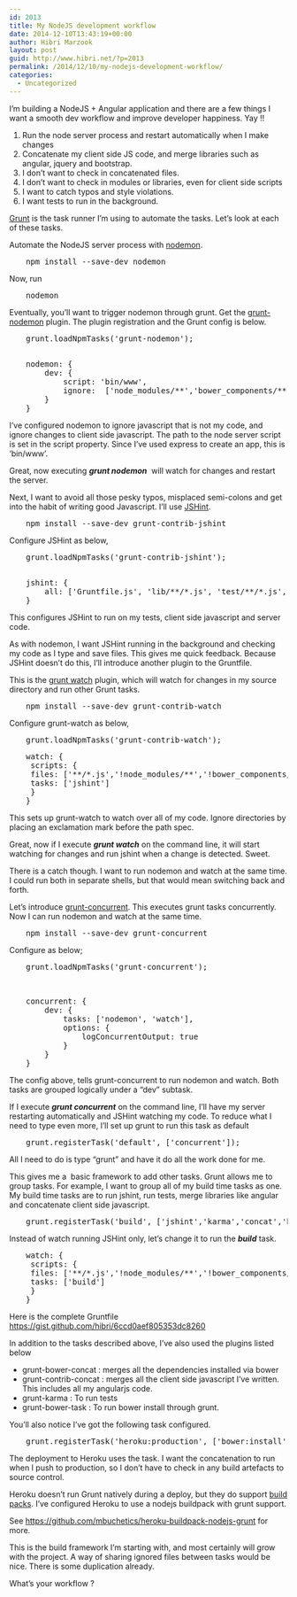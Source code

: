 ```yaml
---
id: 2013
title: My NodeJS development workflow
date: 2014-12-10T13:43:19+00:00
author: Hibri Marzook
layout: post
guid: http://www.hibri.net/?p=2013
permalink: /2014/12/10/my-nodejs-development-workflow/
categories:
  - Uncategorized
---
```

I&#8217;m building a NodeJS + Angular application and there are a few things I want a smooth dev workflow and improve developer happiness. Yay !!

  1. Run the node server process and restart automatically when I make changes
  2. Concatenate my client side JS code, and merge libraries such as angular, jquery and bootstrap.
  3. I don&#8217;t want to check in concatenated files.
  4. I don&#8217;t want to check in modules or libraries, even for client side scripts
  5. I want to catch typos and style violations.
  6. I want tests to run in the background.

[Grunt](http://gruntjs.com/) is the task runner I&#8217;m using to automate the tasks. Let&#8217;s look at each of these tasks.

Automate the NodeJS server process with [nodemon](https://github.com/remy/nodemon).

<pre style="padding-left: 30px;">npm install --save-dev nodemon</pre>

Now, run

<pre style="padding-left: 30px;">nodemon</pre>

Eventually, you&#8217;ll want to trigger nodemon through grunt. Get the [grunt-nodemon](https://www.npmjs.com/package/grunt-nodemon) plugin. The plugin registration and the Grunt config is below.

<pre style="padding-left: 30px;">grunt.loadNpmTasks('grunt-nodemon');

</pre>

<pre style="padding-left: 30px;">nodemon: {
    dev: {
        script: 'bin/www',
        ignore:  ['node_modules/**','bower_components/**','public/**']
    }
}</pre>

I&#8217;ve configured nodemon to ignore javascript that is not my code, and ignore changes to client side javascript. The path to the node server script is set in the script property. Since I&#8217;ve used express to create an app, this is &#8216;bin/www&#8217;.

Great, now executing **_grunt nodemon_**  will watch for changes and restart the server.

Next, I want to avoid all those pesky typos, misplaced semi-colons and get into the habit of writing good Javascript. I&#8217;ll use [JSHint](http://jshint.com/).

<pre style="padding-left: 30px;">npm install --save-dev grunt-contrib-jshint</pre>

Configure JSHint as below,

<pre style="padding-left: 30px;">grunt.loadNpmTasks('grunt-contrib-jshint');

</pre>

<pre style="padding-left: 30px;">jshint: {
    all: ['Gruntfile.js', 'lib/**/*.js', 'test/**/*.js','public/javascripts/app/**/*.js']
}</pre>

This configures JSHint to run on my tests, client side javascript and server code.

As with nodemon, I want JSHint running in the background and checking my code as I type and save files. This gives me quick feedback. Because JSHint doesn&#8217;t do this, I&#8217;ll introduce another plugin to the Gruntfile.

This is the [grunt watch](https://www.npmjs.com/package/grunt-contrib-watch) plugin, which will watch for changes in my source directory and run other Grunt tasks.

<pre style="padding-left: 30px;">npm install --save-dev grunt-contrib-watch</pre>

Configure grunt-watch as below,

<pre style="padding-left: 30px;">grunt.loadNpmTasks('grunt-contrib-watch');</pre>

<pre style="padding-left: 30px;">watch: {
 scripts: {
 files: ['**/*.js','!node_modules/**','!bower_components/**','!public/javascripts/dist/**'],
 tasks: ['jshint']
 }
}</pre>

This sets up grunt-watch to watch over all of my code. Ignore directories by placing an exclamation mark before the path spec.

Great, now if I execute _**grunt watch**_ on the command line, it will start watching for changes and run jshint when a change is detected. Sweet.

There is a catch though. I want to run nodemon and watch at the same time. I could run both in separate shells, but that would mean switching back and forth.

Let&#8217;s introduce [grunt-concurrent](https://www.npmjs.com/package/grunt-concurrent). This executes grunt tasks concurrently. Now I can run nodemon and watch at the same time.

<pre style="padding-left: 30px;">npm install --save-dev grunt-concurrent</pre>

Configure as below;

<pre style="padding-left: 30px;">grunt.loadNpmTasks('grunt-concurrent');


</pre>

<pre style="padding-left: 30px;">concurrent: {
    dev: {
        tasks: ['nodemon', 'watch'],
        options: {
            logConcurrentOutput: true
        }
    }
}</pre>

The config above, tells grunt-concurrent to run nodemon and watch. Both tasks are grouped logically under a &#8220;dev&#8221; subtask.

If I execute _**grunt concurrent**_ on the command line, I&#8217;ll have my server restarting automatically and JSHint watching my code. To reduce what I need to type even more, I&#8217;ll set up grunt to run this task as default

<pre style="padding-left: 30px;">grunt.registerTask('default', ['concurrent']);</pre>

All I need to do is type &#8220;grunt&#8221; and have it do all the work done for me.

This gives me a  basic framework to add other tasks. Grunt allows me to group tasks. For example, I want to group all of my build time tasks as one. My build time tasks are to run jshint, run tests, merge libraries like angular and concatenate client side javascript.

<pre style="padding-left: 30px;">grunt.registerTask('build', ['jshint','karma','concat','bower_concat']);</pre>

Instead of watch running JSHint only, let&#8217;s change it to run the _**build**_ task.

<pre style="padding-left: 30px;">watch: {
 scripts: {
 files: ['**/*.js','!node_modules/**','!bower_components/**','!public/javascripts/dist/**'],
 tasks: ['build']
 }
}</pre>

Here is the complete Gruntfile <https://gist.github.com/hibri/6ccd0aef805353dc8260>

In addition to the tasks described above, I&#8217;ve also used the plugins listed below

  * grunt-bower-concat : merges all the dependencies installed via bower
  * grunt-contrib-concat : merges all the client side javascript I&#8217;ve written. This includes all my angularjs code.
  * grunt-karma : To run tests
  * grunt-bower-task : To run bower install through grunt.

You&#8217;ll also notice I&#8217;ve got the following task configured.

<pre style="padding-left: 30px;">grunt.registerTask('heroku:production', ['bower:install','concat', 'bower_concat']);</pre>

The deployment to Heroku uses the task. I want the concatenation to run when I push to production, so I don&#8217;t have to check in any build artefacts to source control.

Heroku doesn&#8217;t run Grunt natively during a deploy, but they do support [build packs](https://devcenter.heroku.com/articles/buildpacks). I&#8217;ve configured Heroku to use a nodejs buildpack with grunt support.

See <https://github.com/mbuchetics/heroku-buildpack-nodejs-grunt> for more.

This is the build framework I&#8217;m starting with, and most certainly will grow with the project. A way of sharing ignored files between tasks would be nice. There is some duplication already.

What&#8217;s your workflow ?